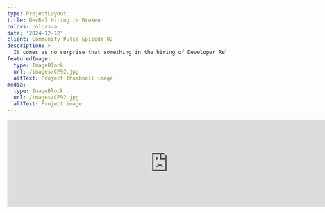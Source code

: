 ```yaml
---
type: ProjectLayout
title: DevRel Hiring is Broken
colors: colors-a
date: '2024-12-12'
client: Community Pulse Episode 92
description: >-
  It comes as no surprise that something in the hiring of Developer Relations practitioners has become a mystery box of confusion. No standard path to follow, interviews ranging all over the map, homework assignments that go nowhere, and most conversations leading to few actual opportunities.
featuredImage:
  type: ImageBlock
  url: /images/CP92.jpg
  altText: Project thumbnail image
media:
  type: ImageBlock
  url: /images/CP92.jpg
  altText: Project image
---
```


<iframe src="https://player.fireside.fm/v2/yTvTkDa_+0hQ1qXTE?theme=dark" width="740" height="200" frameborder="0" scrolling="no"></iframe>
